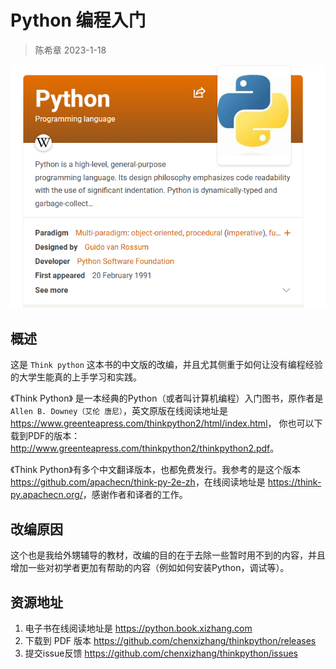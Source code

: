 # Python 编程入门
> 陈希章 2023-1-18

![](images/20230120095252.png)  

## 概述

这是 `Think python` 这本书的中文版的改编，并且尤其侧重于如何让没有编程经验的大学生能真的上手学习和实践。

《Think Python》 是一本经典的Python（或者叫计算机编程）入门图书，原作者是 `Allen B. Downey（艾伦 唐尼）`，英文原版在线阅读地址是 <https://www.greenteapress.com/thinkpython2/html/index.html>， 你也可以下载到PDF的版本：<http://www.greenteapress.com/thinkpython2/thinkpython2.pdf>。

《Think Python》有多个中文翻译版本，也都免费发行。我参考的是这个版本 <https://github.com/apachecn/think-py-2e-zh>，在线阅读地址是 <https://think-py.apachecn.org/>，感谢作者和译者的工作。


## 改编原因

这个也是我给外甥辅导的教材，改编的目的在于去除一些暂时用不到的内容，并且增加一些对初学者更加有帮助的内容（例如如何安装Python，调试等）。

## 资源地址

1. 电子书在线阅读地址是 <https://python.book.xizhang.com>
1. 下载到 PDF 版本 <https://github.com/chenxizhang/thinkpython/releases>
1. 提交issue反馈 <https://github.com/chenxizhang/thinkpython/issues>


